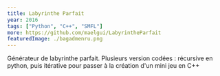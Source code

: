 ```yaml
---
title: Labyrinthe Parfait
year: 2016
tags: ["Python", "C++", "SMFL"]
more: https://github.com/maelgui/LabyrintheParfait
featuredImage: ./bagadmenru.png
---
```

Générateur de labyrinthe parfait.
Plusieurs version codées : récursive en python, puis itérative pour passer à la création d'un mini jeu en C++